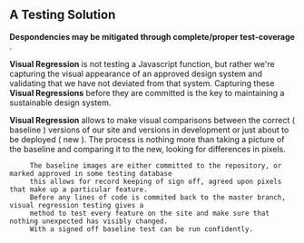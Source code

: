 ## A Testing Solution


**Despondencies may be mitigated through complete/proper test-coverage** .

**Visual Regression** is not testing a Javascript function, but rather we're capturing the visual appearance of an approved design system and validating that we have not deviated from that system. Capturing these **Visual Regressions** before they are committed is the key to maintaining a sustainable design system.

**Visual Regression** allows to make visual comparisons between the correct ( baseline ) versions of our site and versions in development or just about to be deployed ( new ). The process is nothing more than taking a picture of the baseline and comparing it to the new, looking for differences in pixels.

         The baseline images are either committed to the repository, or marked approved in some testing database
         this allows for record keeping of sign off, agreed upon pixels that make up a particular feature.
         Before any lines of code is commited back to the master branch, visual regression testing gives a
         method to test every feature on the site and make sure that nothing unexpected has visibly changed.
         With a signed off baseline test can be run confidently.